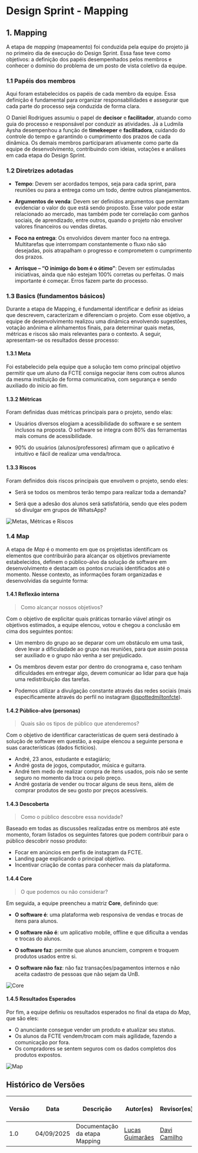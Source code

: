 # Design Sprint - Mapping

## 1. Mapping

A etapa de *mapping* (mapeamento) foi conduzida pela equipe do projeto já no primeiro dia de execução do Design Sprint. Essa fase teve como objetivos: a definição dos papéis desempenhados pelos membros e conhecer o domínio do problema de um posto de vista coletivo da equipe.

### 1.1 Papéis dos membros

 Aqui foram estabelecidos os papéis de cada membro da equipe. Essa definição é fundamental para organizar responsabilidades e assegurar que cada parte do processo seja conduzida de forma clara.

O Daniel Rodrigues assumiu o papel de **decisor** e **facilitador**, atuando como guia do processo e responsável por conduzir as atividades. Já a Ludmila Aysha desempenhou a função de **timekeeper** e **facilitadora**, cuidando do controle do tempo e garantindo o cumprimento dos prazos de cada dinâmica. Os demais membros participaram ativamente como parte da equipe de desenvolvimento, contribuindo com ideias, votações e análises em cada etapa do Design Sprint.

### 1.2 Diretrizes adotadas

- **Tempo**: Devem ser acordados tempos, seja para cada sprint, para reuniões ou para a entrega como um todo, dentre outros planejamentos.  

- **Argumentos de venda**: Devem ser definidos argumentos que permitam evidenciar o valor do que está sendo proposto. Esse valor pode estar relacionado ao mercado, mas também pode ter correlação com ganhos sociais, de aprendizado, entre outros, quando o projeto não envolver valores financeiros ou vendas diretas.  

- **Foco na entrega**: Os envolvidos devem manter foco na entrega. Multitarefas que interrompam constantemente o fluxo não são desejadas, pois atrapalham o progresso e comprometem o cumprimento dos prazos.  

- **Arrisque – “O inimigo do bom é o ótimo”**: Devem ser estimuladas iniciativas, ainda que não estejam 100% corretas ou perfeitas. O mais importante é começar. Erros fazem parte do processo.  

### 1.3 Basics (fundamentos básicos)

Durante a etapa de Mapping, é fundamental identificar e definir as ideias que descrevem, caracterizam e diferenciam o projeto. Com esse objetivo, a equipe de desenvolvimento realizou uma dinâmica envolvendo sugestões, votação anônima e alinhamentos finais, para determinar quais metas, métricas e riscos são mais relevantes para o contexto. A seguir, apresentam-se os resultados desse processo:

#### 1.3.1 Meta

Foi estabelecido pela equipe que a solução tem como principal objetivo permitir que um aluno da FCTE consiga negociar itens com outros alunos da mesma instituição de forma comunicativa, com segurança e sendo auxiliado do início ao fim.

#### 1.3.2 Métricas

Foram definidas duas métricas principais para o projeto, sendo elas:

- Usuários diversos elogiam a acessibilidade do software e se sentem inclusos na proposta. O software se integra com 80% das ferramentas mais comuns de acessibilidade.

- 90% do usuários (alunos/professores) afirmam que o aplicativo é intuitivo e fácil de realizar uma venda/troca.

#### 1.3.3 Riscos

Foram definidos dois riscos principais que envolvem o projeto, sendo eles:

- Será se todos os membros terão tempo para realizar toda a demanda?

- Será que a adesão dos alunos será satisfatória, sendo que eles podem só divulgar em grupos de WhatsApp?

![Metas, Métricas e Riscos](../assets/extra/MetasMetricasRiscos.png "Metas, Métricas e Riscos")

### 1.4 Map

A etapa de *Map* é o momento em que os projetistas identificam os elementos que contribuirão para alcançar os objetivos previamente estabelecidos, definem o público-alvo da solução de software em desenvolvimento e destacam os pontos cruciais identificados até o momento. Nesse contexto, as informações foram organizadas e desenvolvidas da seguinte forma:

#### 1.4.1 Reflexão interna

> Como alcançar nossos objetivos?

Com o objetivo de explicitar quais práticas tornarão viável atingir os objetivos estimados, a equipe elencou, votou e chegou a conclusão em cima dos seguintes pontos:

- Um membro do grupo ao se deparar com um obstáculo em uma task, deve levar a dificuladade ao grupo nas reuniões, para que assim possa ser auxiliado e o grupo não venha a ser prejudicado.

- Os membros devem estar por dentro do cronograma e, caso tenham dificuldades em entregar algo, devem comunicar ao lidar para que haja uma redistribuição das tarefas.

- Podemos utilizar a divulgação constante através das redes sociais (mais especificamente através do perfil no instagram [@spottedmiltonfcte](https://www.instagram.com/spottedmiltonfcte/)).

#### 1.4.2 Público-alvo (personas)

> Quais são os tipos de público que atenderemos?

Com o objetivo de identificar características de quem será destinado à solução de software em questão, a equipe elencou a seguinte persona e suas características (dados fictícios).

- André, 23 anos, estudante e estagiário;
- André gosta de jogos, computador, música e guitarra.
- André tem medo de realizar compra de itens usados, pois não se sente seguro no momento da troca ou pelo preço.
- André gostaria de vender ou trocar alguns de seus itens, além de comprar produtos de seu gosto por preços acessíveis.

#### 1.4.3 Descoberta

> Como o público descobre essa novidade?

Baseado em todas as discussões realizadas entre os membros até este momento, foram listados os seguintes fatores que podem contribuir para o público descobrir nosso produto:

- Focar em anúncios em perfis de instagram da FCTE.
- Landing page explicando o principal objetivo.
- Incentivar criação de contas para conhecer mais da plataforma.

#### 1.4.4 Core

> O que podemos ou não considerar?

Em seguida, a equipe preencheu a matriz **Core**, definindo que:

- **O software é**: uma plataforma web responsiva de vendas e trocas de itens para alunos.

- **O software não é**: um aplicativo mobile, offline e que dificulta a vendas e trocas do alunos.

- **O software faz**: permite que alunos anunciem, comprem e troquem produtos usados entre si.

- **O software não faz**: não faz transações/pagamentos internos e não aceita cadastro de pessoas que não sejam da UnB.

![Core](../assets/extra/Core.png "Core")

#### 1.4.5 Resultados Esperados

Por fim, a equipe definiu os resultados esperados no final da etapa do *Map*, que são eles:

- O anunciante consegue vender um produto e atualizar seu status.
- Os alunos da FCTE vendem/trocam com mais agilidade, fazendo a comunicação por fora.
- Os compradores se sentem seguros com os dados completos dos produtos expostos.

![Map](../assets/extra/Map.png "Map")

## Histórico de Versões
| Versão | Data | Descrição | Autor(es) | Revisor(es) | Detalhes da Revisão |
| -- | -- | -- | -- | -- | -- |
| 1.0 | 04/09/2025 | Documentação da etapa Mapping | [Lucas Guimarães](https://github.com/lcsgborges) | [Davi Camilho](https://github.com/Davicamilo23) |
